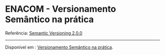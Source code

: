 # ENACOM - Versionamento Semântico na prática

Referência: [Semantic Versioning 2.0.0](https://semver.org/)

---

Disponível em : [Versionamento Semântico na prática](https://enacom.github.io/semantic_versioning).
